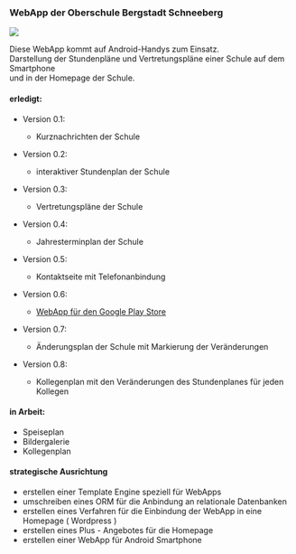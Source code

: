 ### WebApp der Oberschule Bergstadt Schneeberg

![](http://test.stephankrauss.de/icon_schule.png)

Diese WebApp kommt auf Android-Handys zum Einsatz.  
Darstellung der Stundenpläne und Vertretungspläne einer Schule auf dem Smartphone  
und in der Homepage der Schule.

#### erledigt:

+ Version 0.1:  
	+ Kurznachrichten der Schule

+ Version 0.2:  
	+ interaktiver Stundenplan der Schule

+ Version 0.3:  
	+ Vertretungspläne der Schule

+ Version 0.4:  
	+ Jahresterminplan der Schule 
	
+ Version 0.5:
	+ Kontaktseite mit Telefonanbindung
	
+ Version 0.6: 
	+ <a href="https://play.google.com/store/search?q=Oberschule&hl=de" target='_blank'>WebApp für den Google Play Store</a>

+ Version 0.7:	
    + Änderungsplan der Schule mit Markierung der Veränderungen	
    
+ Version 0.8:
    + Kollegenplan mit den Veränderungen des Stundenplanes für jeden Kollegen
	
#### in Arbeit:

+ Speiseplan
+ Bildergalerie	
+ Kollegenplan

#### strategische Ausrichtung
+ erstellen einer Template Engine speziell für WebApps
+ umschreiben eines ORM für die Anbindung an relationale Datenbanken
+ erstellen eines Verfahren für die Einbindung der WebApp in eine Homepage ( Wordpress )
+ erstellen eines Plus - Angebotes für die Homepage
+ erstellen einer WebApp für Android Smartphone
